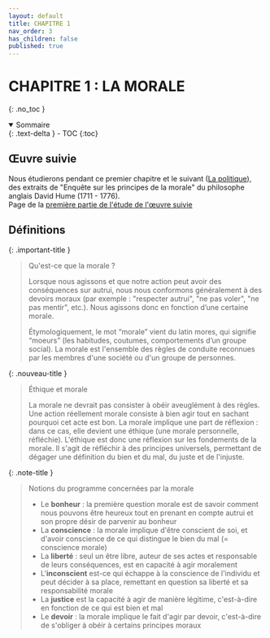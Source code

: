 ```yaml
---
layout: default
title: CHAPITRE 1
nav_order: 3
has_children: false
published: true
---
```


# CHAPITRE 1 : LA MORALE  
{: .no_toc }

<details open markdown="block">
  <summary>
    Sommaire
  </summary>
  {: .text-delta }
- TOC
{:toc}
</details>

## Œuvre suivie

Nous étudierons pendant ce premier chapitre et le suivant ([La politique](../../docs/C2/C2-0.html)), des extraits de "Enquête sur les principes de la morale" du philosophe anglais David Hume (1711 - 1776).  
Page de la [première partie de l'étude de l'œuvre suivie](../../docs/Œuvre%20Suivie/LOE1-0-0.html)

## Définitions

{: .important-title }
> Qu'est-ce que la morale ?
>
>Lorsque nous agissons et que notre action peut avoir des conséquences sur autrui, nous nous conformons généralement à des devoirs moraux (par exemple : "respecter autrui", "ne pas voler", "ne pas mentir", etc.). Nous agissons donc en fonction d’une certaine morale.
>
>Étymologiquement, le mot “morale” vient du latin mores, qui signifie “moeurs” (les habitudes, coutumes, comportements d’un groupe social). La morale est l'ensemble des règles de conduite reconnues par les membres d'une société ou d'un groupe de personnes.

{: .nouveau-title }
> Éthique et morale
>
>La morale ne devrait pas consister à obéir aveuglément à des règles. Une action réellement morale consiste à bien agir tout en sachant pourquoi cet acte est bon. La morale implique une part de réflexion : dans ce cas, elle devient une éthique (une morale personnelle, réfléchie). L'éthique est donc une réflexion sur les fondements de la morale. Il s'agit de réfléchir à des principes universels, permettant de dégager une définition du bien et du mal, du juste et de l'injuste.

{: .note-title }
> Notions du programme concernées par la morale
>
>- Le **bonheur** : la première question morale est de savoir comment nous pouvons être heureux tout en prenant en compte autrui et son propre désir de parvenir au bonheur
>- La **conscience** : la morale implique d'être conscient de soi, et d'avoir conscience de ce qui distingue le bien du mal (= conscience morale)
>- La **liberté** : seul un être libre, auteur  de ses actes et responsable de leurs conséquences, est en capacité à agir moralement
>- L'**inconscient** est-ce qui échappe à la conscience de l'individu et peut décider à sa place, remettant en question sa liberté et sa responsabilité morale
>- La **justice** est la capacité à agir de manière légitime, c'est-à-dire en fonction de ce qui est bien et mal
>- Le **devoir** : la morale implique le fait d'agir par devoir, c'est-à-dire de s'obliger à obéir à certains principes moraux


